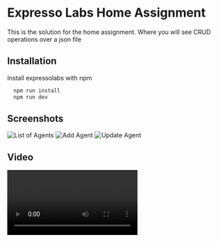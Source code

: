 # Expresso Labs Home Assignment

This is the solution for the home assignment. Where you will see CRUD operations over a json file

## Installation

Install expressolabs with npm

```bash
  npm run install
  npm run dev
```

## Screenshots

![List of Agents](expressolabs/src/assets/agents.png)
![Add Agent](expressolabs/src/assets/addagent.png)
![Update Agent](expressolabs/src/assets/updateagent.png)

## Video

![Usage](expressolabs/src/assets/recording.mov)

